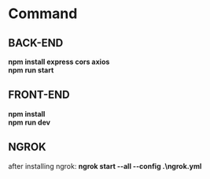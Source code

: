 # Command

## BACK-END
<strong>npm install express cors axios</strong>  
<strong>npm run start</strong>  

## FRONT-END
<strong>npm install</strong>  
<strong>npm run dev</strong>  

## NGROK
after installing ngrok:
<strong>ngrok start --all --config .\ngrok.yml</strong>  
